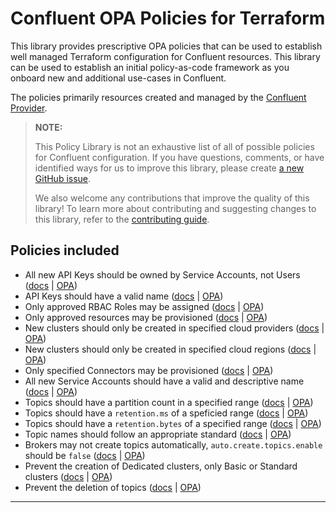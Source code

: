 # Confluent OPA Policies for Terraform

This library provides prescriptive OPA policies that can be used to establish
well managed Terraform configuration for Confluent resources.  This library can
be used to establish an initial policy-as-code framework as you onboard new and
additional use-cases in Confluent.

The policies primarily resources created and managed by the [Confluent Provider](https://registry.terraform.io/providers/confluentinc/confluent/latest).

> **NOTE:**
>
> This Policy Library is not an exhaustive list of all of possible policies for
> Confluent configuration.  If you have questions, comments, or have
> identified ways for us to improve this library, please create [a new GitHub
> issue](https://github.com/confluentinc/opa_for_confluent_cloud/issues/new/choose).
>
> We also welcome any contributions that improve the quality of this library!
> To learn more about contributing and suggesting changes to this library,
> refer to the [contributing
> guide](https://github.com/confluentinc/opa_for_confluent_cloud/blob/main/CONTRIBUTING.md).

## Policies included

- All new API Keys should be owned by Service Accounts, not Users ([docs](https://github.com/confluentinc/opa_for_confluent_cloud/blob/master/docs/policies/allow_apikey_owned_by_service_account.md) | [OPA](https://github.com/confluentinc/opa_for_confluent_cloud/blob/master/policies/allow_apikey_owned_by_service_account/allow_apikey_owned_by_service_account.rego))
- API Keys should have a valid name ([docs](https://github.com/confluentinc/opa_for_confluent_cloud/blob/master/docs/policies/allow_apikey_valid_name.md) | [OPA](https://github.com/confluentinc/opa_for_confluent_cloud/blob/master/policies/allow_apikey_valid_name/allow_apikey_valid_name.rego))
- Only approved RBAC Roles may be assigned ([docs](https://github.com/confluentinc/opa_for_confluent_cloud/blob/master/docs/policies/allow_approved_rbac.md) | [OPA](https://github.com/confluentinc/opa_for_confluent_cloud/blob/master/policies/allow_approved_rbac/allow_approved_rbac.rego))
- Only approved resources may be provisioned ([docs](https://github.com/confluentinc/opa_for_confluent_cloud/blob/master/docs/policies/allow_approved_resources.md) | [OPA](https://github.com/confluentinc/opa_for_confluent_cloud/blob/master/policies/allow_approved_resources/allow_approved_resources.rego))
- New clusters should only be created in specified cloud providers ([docs](https://github.com/confluentinc/opa_for_confluent_cloud/blob/master/docs/policies/allow_clusters_in_approved_clouds.md) | [OPA](https://github.com/confluentinc/opa_for_confluent_cloud/blob/master/policies/allow_clusters_in_approved_clouds/allow_clusters_in_approved_clouds.rego))
- New clusters should only be created in specified cloud regions ([docs](https://github.com/confluentinc/opa_for_confluent_cloud/blob/master/docs/policies/allow_clusters_in_approved_regions.md) | [OPA](https://github.com/confluentinc/opa_for_confluent_cloud/blob/master/policies/allow_clusters_in_approved_regions/allow_clusters_in_approved_regions.rego))
- Only specified Connectors may be provisioned ([docs](https://github.com/confluentinc/opa_for_confluent_cloud/blob/master/docs/policies/allow_connectors_approved.md) | [OPA](https://github.com/confluentinc/opa_for_confluent_cloud/blob/master/policies/allow_connectors_approved/allow_connectors_approved.rego))
- All new Service Accounts should have a valid and descriptive name ([docs](https://github.com/confluentinc/opa_for_confluent_cloud/blob/master/docs/policies/allow_service_account_valid_name.md) | [OPA](https://github.com/confluentinc/opa_for_confluent_cloud/blob/master/policies/allow_service_account_valid_name/allow_service_account_valid_name.rego))
- Topics should have a partition count in a specified range ([docs](https://github.com/confluentinc/opa_for_confluent_cloud/blob/master/docs/policies/allow_topic_custom_partition_count.md) | [OPA](https://github.com/confluentinc/opa_for_confluent_cloud/blob/master/policies/allow_topic_custom_partition_count/allow_topic_custom_partition_count.rego))
- Topics should have a `retention.ms` of a speficied range ([docs](https://github.com/confluentinc/opa_for_confluent_cloud/blob/master/docs/policies/allow_topic_custom_retention_period.md) | [OPA](https://github.com/confluentinc/opa_for_confluent_cloud/blob/master/policies/allow_topic_custom_retention_period/allow_topic_custom_retention_period.rego))
- Topics should have a `retention.bytes` of a specified range ([docs](https://github.com/confluentinc/opa_for_confluent_cloud/blob/master/docs/policies/allow_topic_custom_retention_size.md) | [OPA](https://github.com/confluentinc/opa_for_confluent_cloud/blob/master/policies/allow_topic_custom_retention_size/allow_topic_custom_retention_size.rego))
- Topic names should follow an appropriate standard ([docs](https://github.com/confluentinc/opa_for_confluent_cloud/blob/master/docs/policies/allow_topic_valid_name.md) | [OPA](https://github.com/confluentinc/opa_for_confluent_cloud/blob/master/policies/allow_topic_valid_name/allow_topic_valid_name.rego))
- Brokers may not create topics automatically, `auto.create.topics.enable` should be `false` ([docs](https://github.com/confluentinc/opa_for_confluent_cloud/blob/master/docs/policies/deny_auto_create_topics.md) | [OPA](https://github.com/confluentinc/opa_for_confluent_cloud/blob/master/policies/deny_auto_create_topics/deny_auto_create_topics.rego))
- Prevent the creation of Dedicated clusters, only Basic or Standard clusters ([docs](https://github.com/confluentinc/opa_for_confluent_cloud/blob/master/docs/policies/deny_dedicated_cluster_creation.md) | [OPA](https://github.com/confluentinc/opa_for_confluent_cloud/blob/master/policies/deny_dedicated_cluster_creation/deny_dedicated_cluster_creation.rego))
- Prevent the deletion of topics ([docs](https://github.com/confluentinc/opa_for_confluent_cloud/blob/master/docs/policies/deny_topic_deletion.md) | [OPA](https://github.com/confluentinc/opa_for_confluent_cloud/blob/master/policies/deny_topic_deletion/deny_topic_deletion.rego))

---
